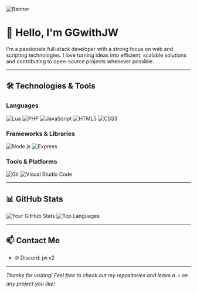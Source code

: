 ![Banner](https://kappa.lol/Z6qxbu)

# 👋 Hello, I'm GGwithJW

I'm a passionate full-stack developer with a strong focus on web and scripting technologies. I love turning ideas into efficient, scalable solutions and contributing to open-source projects whenever possible.

---

## 🛠️ Technologies & Tools

### Languages

![Lua](https://img.shields.io/badge/Lua-2C2D72?style=flat&logo=lua&logoColor=white)
![PHP](https://img.shields.io/badge/PHP-777BB4?style=flat&logo=php&logoColor=white)
![JavaScript](https://img.shields.io/badge/JavaScript-F7DF1E?style=flat&logo=javascript&logoColor=black)
![HTML5](https://img.shields.io/badge/HTML5-E34F26?style=flat&logo=html5&logoColor=white)
![CSS3](https://img.shields.io/badge/CSS3-1572B6?style=flat&logo=css3&logoColor=white)

### Frameworks & Libraries

![Node.js](https://img.shields.io/badge/Node.js-339933?style=flat&logo=nodedotjs&logoColor=white)
![Express](https://img.shields.io/badge/Express.js-000000?style=flat&logo=express&logoColor=white)

### Tools & Platforms

![Git](https://img.shields.io/badge/Git-F05032?style=flat&logo=git&logoColor=white)
![Visual Studio Code](https://img.shields.io/badge/VS%20Code-007ACC?style=flat&logo=visual-studio-code&logoColor=white)

---

## 📊 GitHub Stats

![Your GitHub Stats](https://github-readme-stats.vercel.app/api?username=GGwithJW&show_icons=true&theme=radical)
![Top Languages](https://github-readme-stats.vercel.app/api/top-langs/?username=GGwithJW&layout=compact&theme=radical)


---

## 📫 Contact Me

- 🌐 Discord: jw.v2

---

_Thanks for visiting! Feel free to check out my repositories and leave a ⭐ on any project you like!_
